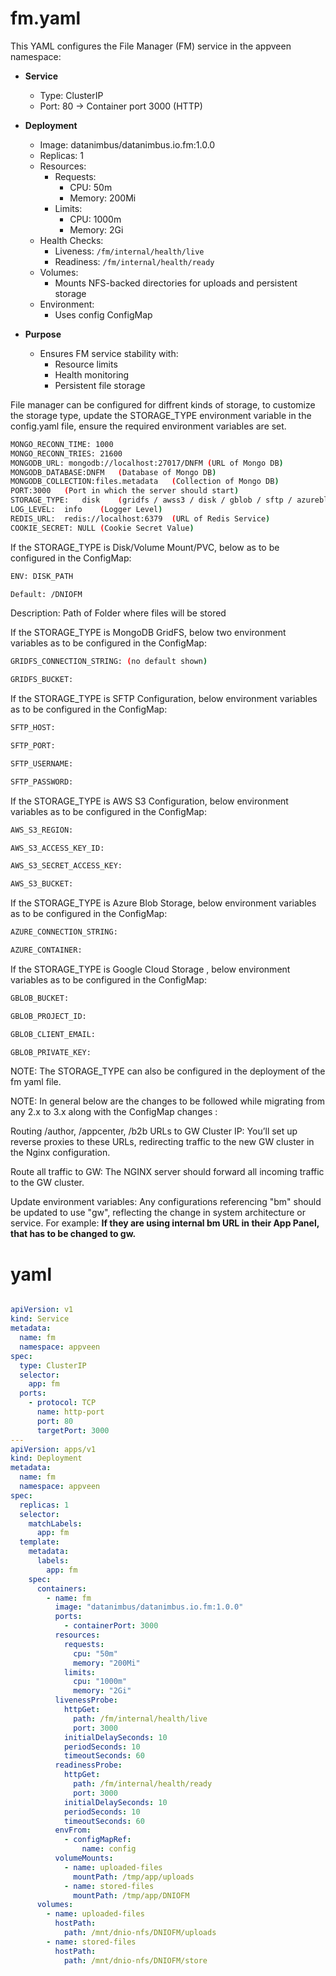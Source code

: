 # fm.yaml

This YAML configures the File Manager (FM) service in the appveen namespace:

- **Service**
  - Type: ClusterIP
  - Port: 80 → Container port 3000 (HTTP)

- **Deployment**
  - Image: datanimbus/datanimbus.io.fm:1.0.0
  - Replicas: 1
  - Resources:
    - Requests:
      - CPU: 50m
      - Memory: 200Mi
    - Limits:
      - CPU: 1000m
      - Memory: 2Gi
  - Health Checks:
    - Liveness: `/fm/internal/health/live`
    - Readiness: `/fm/internal/health/ready`
  - Volumes:
    - Mounts NFS-backed directories for uploads and persistent storage
  - Environment:
    - Uses config ConfigMap

- **Purpose**
  - Ensures FM service stability with:
    - Resource limits
    - Health monitoring
    - Persistent file storage

File manager can be configured for diffrent kinds of storage, to customize the storage type, update the STORAGE_TYPE environment variable in the config.yaml file, ensure the required environment variables are set.

```bash 
MONGO_RECONN_TIME: 1000
MONGO_RECONN_TRIES: 21600
MONGODB_URL: mongodb://localhost:27017/DNFM	(URL of Mongo DB)
MONGODB_DATABASE:DNFM	(Database of Mongo DB)
MONGODB_COLLECTION:files.metadata	(Collection of Mongo DB)
PORT:3000	(Port in which the server should start)
STORAGE_TYPE:	disk	(gridfs / awss3 / disk / gblob / sftp / azureblob)
LOG_LEVEL:	info	(Logger Level)
REDIS_URL: 	redis://localhost:6379	(URL of Redis Service)
COOKIE_SECRET: NULL	(Cookie Secret Value)
```

If the STORAGE_TYPE is Disk/Volume Mount/PVC, below as to be configured in the ConfigMap:

```bash
ENV: DISK_PATH

Default: /DNIOFM
```
Description: Path of Folder where files will be stored

If the STORAGE_TYPE is MongoDB GridFS, below two environment variables as to be configured in the ConfigMap:

```bash
GRIDFS_CONNECTION_STRING: (no default shown)

GRIDFS_BUCKET:
```

If the STORAGE_TYPE is SFTP Configuration, below environment variables as to be configured in the ConfigMap:

```bash
SFTP_HOST:

SFTP_PORT:

SFTP_USERNAME:

SFTP_PASSWORD:
```
If the STORAGE_TYPE is AWS S3 Configuration, below environment variables as to be configured in the ConfigMap:

```bash
AWS_S3_REGION:

AWS_S3_ACCESS_KEY_ID:

AWS_S3_SECRET_ACCESS_KEY:

AWS_S3_BUCKET: 
```

If the STORAGE_TYPE is Azure Blob Storage, below environment variables as to be configured in the ConfigMap:

```bash
AZURE_CONNECTION_STRING:

AZURE_CONTAINER:
```

If the STORAGE_TYPE is Google Cloud Storage , below environment variables as to be configured in the ConfigMap:

```bash
GBLOB_BUCKET:

GBLOB_PROJECT_ID: 

GBLOB_CLIENT_EMAIL:

GBLOB_PRIVATE_KEY:
```

NOTE: The STORAGE_TYPE can also be configured in the deployment of the fm yaml file.

NOTE: In general below are the changes to be followed while migrating from any 2.x to 3.x along with the ConfigMap changes :

Routing /author, /appcenter, /b2b URLs to GW Cluster IP: You’ll set up reverse proxies to these URLs, redirecting traffic to the new GW cluster in the Nginx configuration.

Route all traffic to GW: The NGINX server should forward all incoming traffic to the GW cluster.

Update environment variables: Any configurations referencing "bm" should be updated to use "gw", reflecting the change in system architecture or service.
For example: 
__If they are using internal bm URL in their App Panel, that has to be changed to gw.__

# yaml

```yaml

apiVersion: v1
kind: Service
metadata:
  name: fm
  namespace: appveen
spec:
  type: ClusterIP
  selector:
    app: fm
  ports:
    - protocol: TCP
      name: http-port
      port: 80
      targetPort: 3000
---
apiVersion: apps/v1
kind: Deployment
metadata:
  name: fm
  namespace: appveen
spec:
  replicas: 1
  selector:
    matchLabels:
      app: fm
  template:
    metadata:
      labels:
        app: fm
    spec:
      containers:
        - name: fm
          image: "datanimbus/datanimbus.io.fm:1.0.0"
          ports:
            - containerPort: 3000
          resources:
            requests:
              cpu: "50m"
              memory: "200Mi"
            limits:
              cpu: "1000m"
              memory: "2Gi"
          livenessProbe:
            httpGet:
              path: /fm/internal/health/live
              port: 3000
            initialDelaySeconds: 10
            periodSeconds: 10
            timeoutSeconds: 60
          readinessProbe:
            httpGet:
              path: /fm/internal/health/ready
              port: 3000
            initialDelaySeconds: 10
            periodSeconds: 10
            timeoutSeconds: 60
          envFrom:
            - configMapRef:
                name: config
          volumeMounts:
            - name: uploaded-files
              mountPath: /tmp/app/uploads
            - name: stored-files
              mountPath: /tmp/app/DNIOFM
      volumes:
        - name: uploaded-files
          hostPath:
            path: /mnt/dnio-nfs/DNIOFM/uploads
        - name: stored-files
          hostPath:
            path: /mnt/dnio-nfs/DNIOFM/store
```